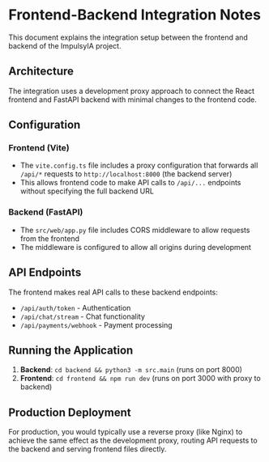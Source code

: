 # Frontend-Backend Integration Notes

This document explains the integration setup between the frontend and backend of the ImpulsyIA project.

## Architecture

The integration uses a development proxy approach to connect the React frontend and FastAPI backend with minimal changes to the frontend code.

## Configuration

### Frontend (Vite)
- The `vite.config.ts` file includes a proxy configuration that forwards all `/api/*` requests to `http://localhost:8000` (the backend server)
- This allows frontend code to make API calls to `/api/...` endpoints without specifying the full backend URL

### Backend (FastAPI)
- The `src/web/app.py` file includes CORS middleware to allow requests from the frontend
- The middleware is configured to allow all origins during development

## API Endpoints

The frontend makes real API calls to these backend endpoints:
- `/api/auth/token` - Authentication
- `/api/chat/stream` - Chat functionality
- `/api/payments/webhook` - Payment processing

## Running the Application

1. **Backend**: `cd backend && python3 -m src.main` (runs on port 8000)
2. **Frontend**: `cd frontend && npm run dev` (runs on port 3000 with proxy to backend)

## Production Deployment

For production, you would typically use a reverse proxy (like Nginx) to achieve the same effect as the development proxy, routing API requests to the backend and serving frontend files directly.